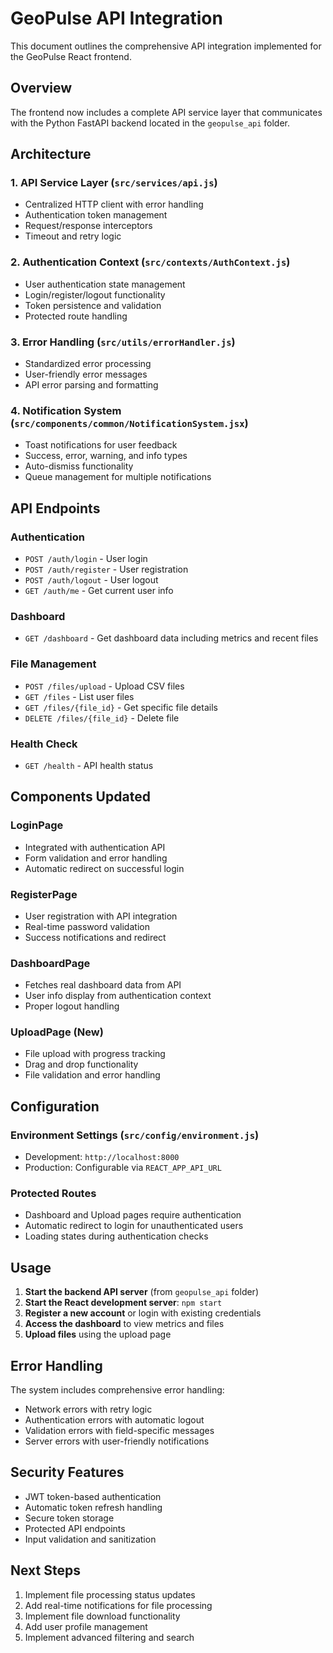 # GeoPulse API Integration

This document outlines the comprehensive API integration implemented for the GeoPulse React frontend.

## Overview

The frontend now includes a complete API service layer that communicates with the Python FastAPI backend located in the `geopulse_api` folder.

## Architecture

### 1. API Service Layer (`src/services/api.js`)
- Centralized HTTP client with error handling
- Authentication token management
- Request/response interceptors
- Timeout and retry logic

### 2. Authentication Context (`src/contexts/AuthContext.js`)
- User authentication state management
- Login/register/logout functionality
- Token persistence and validation
- Protected route handling

### 3. Error Handling (`src/utils/errorHandler.js`)
- Standardized error processing
- User-friendly error messages
- API error parsing and formatting

### 4. Notification System (`src/components/common/NotificationSystem.jsx`)
- Toast notifications for user feedback
- Success, error, warning, and info types
- Auto-dismiss functionality
- Queue management for multiple notifications

## API Endpoints

### Authentication
- `POST /auth/login` - User login
- `POST /auth/register` - User registration
- `POST /auth/logout` - User logout
- `GET /auth/me` - Get current user info

### Dashboard
- `GET /dashboard` - Get dashboard data including metrics and recent files

### File Management
- `POST /files/upload` - Upload CSV files
- `GET /files` - List user files
- `GET /files/{file_id}` - Get specific file details
- `DELETE /files/{file_id}` - Delete file

### Health Check
- `GET /health` - API health status

## Components Updated

### LoginPage
- Integrated with authentication API
- Form validation and error handling
- Automatic redirect on successful login

### RegisterPage
- User registration with API integration
- Real-time password validation
- Success notifications and redirect

### DashboardPage
- Fetches real dashboard data from API
- User info display from authentication context
- Proper logout handling

### UploadPage (New)
- File upload with progress tracking
- Drag and drop functionality
- File validation and error handling

## Configuration

### Environment Settings (`src/config/environment.js`)
- Development: `http://localhost:8000`
- Production: Configurable via `REACT_APP_API_URL`

### Protected Routes
- Dashboard and Upload pages require authentication
- Automatic redirect to login for unauthenticated users
- Loading states during authentication checks

## Usage

1. **Start the backend API server** (from `geopulse_api` folder)
2. **Start the React development server**: `npm start`
3. **Register a new account** or login with existing credentials
4. **Access the dashboard** to view metrics and files
5. **Upload files** using the upload page

## Error Handling

The system includes comprehensive error handling:
- Network errors with retry logic
- Authentication errors with automatic logout
- Validation errors with field-specific messages
- Server errors with user-friendly notifications

## Security Features

- JWT token-based authentication
- Automatic token refresh handling
- Secure token storage
- Protected API endpoints
- Input validation and sanitization

## Next Steps

1. Implement file processing status updates
2. Add real-time notifications for file processing
3. Implement file download functionality
4. Add user profile management
5. Implement advanced filtering and search